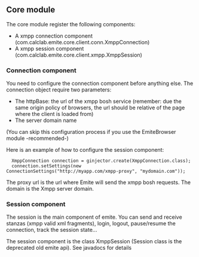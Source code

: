 ## Core module ##

The core module register the following components:
  * A xmpp connection component (com.calclab.emite.core.client.conn.XmppConnection)
  * A xmpp session component (com.calclab.emite.core.client.xmpp.XmppSession)

### Connection component ###

You need to configure the connection component before anything else. The connection object
require two parameters:
  * The httpBase: the url of the xmpp bosh service (remember: due the same origin policy of browsers, the url should be relative of the page where the client is loaded from)
  * The server domain name

(You can skip this configuration process if you use the EmiteBrowser module -recommended-)

Here is an example of how to configure the session component:
```
  XmppConnection connection = ginjector.create(XmppConnection.class);
  connection.setSettings(new ConnectionSettings("http://myapp.com/xmpp-proxy", "mydomain.com"));
```

The proxy url is the url where Emite will send the xmpp bosh requests. The domain is the Xmpp server domain.

### Session component ###

The session is the main component of emite. You can send and receive stanzas (xmpp valid xml fragments),
login, logout, pause/resume the connection, track the session state...

The session component is the class XmppSession (Session class is the deprecated old emite api). See javadocs for details